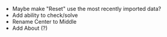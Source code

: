 * Maybe make "Reset" use the most recently imported data?
* Add ability to check/solve
* Rename Center to Middle
* Add About (?)
